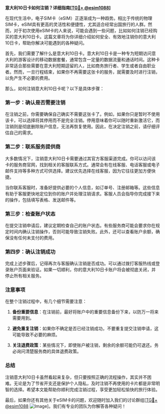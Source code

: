 **意大利10日卡如何注销？详细指南[[TG💪+ @esim1088](https://t.me/s/esim1088)]**

在现代生活中，电子SIM卡（eSIM）正逐渐成为一种趋势。相比于传统的物理SIM卡，eSIM具有更高的灵活性和便捷性，尤其适合经常出国旅行的人群。然而，对于初次使用eSIM卡的人来说，可能会遇到一些问题，比如如何注销已经购买的意大利10日卡。这篇文章将为你详细介绍如何安全、有效地注销你的意大利10日卡，帮助你解决可能遇到的各种疑问。

首先，我们需要了解什么是意大利10日卡。意大利10日卡是一种专为短期访问意大利的游客设计的移动数据套餐，通常包含一定量的数据流量和通话时间。这种卡非常适合那些需要在意大利短期逗留的人，比如商务旅行者、学生或者自由职业者。然而，一旦行程结束，如果你不再需要这张卡的服务，就需要及时进行注销，以免产生不必要的费用。

那么，如何注销意大利10日卡呢？以下是具体步骤：

### **第一步：确认是否需要注销**
在注销之前，你需要确保自己确实不需要这张卡了。例如，如果你只是暂时不使用该卡，可以选择将其停用而不是完全注销。停用意味着你可以随时重新激活它，而注销则是彻底删除账户信息，无法再恢复使用。因此，在决定注销之前，请仔细评估自己的需求。

### **第二步：联系服务提供商**
大多数情况下，注销意大利10日卡需要通过其官方客服渠道完成。你可以访问该卡的服务商官网，找到相关的客服联系方式。通常会有在线客服、电话客服或电子邮件支持等多种方式可供选择。建议优先选择在线客服，因为它往往更加方便快捷。

当你联系客服时，准备好提供必要的个人信息，如订单号、注册邮箱等。这些信息有助于客服更快地定位到你的账户并处理注销请求。客服人员会指导你完成接下来的操作，包括填写表格、发送邮件等。

### **第三步：检查账户状态**
在提交注销申请后，建议定期检查自己的账户状态。有些服务商可能会要求你在规定时间内确认注销操作，否则可能导致注销失败。此外，还可以查看账户余额，确保没有任何未支付的费用。

### **第四步：确认注销成功**
完成上述步骤后，记得再次与客服确认注销是否成功。可以通过拨打客服热线或登录账户页面来验证。如果一切顺利，你的意大利10日卡账户将会被彻底关闭，并停止所有相关服务。

### **注意事项**
在整个注销过程中，有几个细节需要注意：

1. **备份重要信息**：在注销前，最好将账户中的重要信息备份下来，以防万一将来需要用到。
   
2. **避免重复注销**：如果你不确定是否已经注销成功，不要重复提交注销申请，这可能导致不必要的麻烦。

3. **关注退费政策**：某些情况下，即使账户被注销，剩余的余额可能仍可退还。务必询问清楚服务商的具体退费政策。

### **总结**
注销意大利10日卡虽然看起来复杂，但只要按照正确的流程操作，其实并不困难。无论是为了节省开支还是保护个人隐私，及时注销不再使用的卡片都是非常明智的选择。希望本文能帮助你顺利完成注销过程，享受更加轻松愉快的旅行体验。

最后，如果你还有其他关于eSIM卡的问题，欢迎随时加入我们的讨论群组[[TG💪+ @esim1088](https://t.me/s/esim1088) ![Image](https://i.postimg.cc/4NQfJmqS/Snipaste-2025-05-13-00-14-12.png)]。我们有专业的团队为你解答各种疑问！